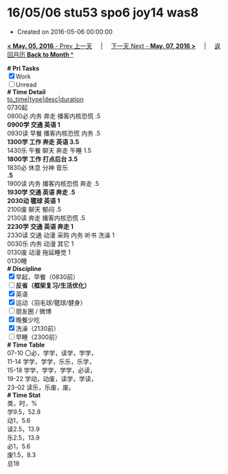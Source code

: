 # 16/05/06 stu53 spo6 joy14 was8

- Created on 2016-05-06 00:00:00

[**< May. 05, 2016** - Prev 上一天](_archived/lifelogs/2016/05/d05.md) &nbsp; &nbsp; | &nbsp; &nbsp; [下一天 Next - **May. 07, 2016 >**](_archived/lifelogs/2016/05/d07.md) &nbsp; &nbsp; |  &nbsp; &nbsp; [返回月历 **Back to Month ^**](_archived/lifelogs/2016/05/index.md)
<br/><div><b># Pri Tasks</b></div><div><input checked="true" type="checkbox"/>Work</div><div><input type="checkbox"/>Unread</div><div><b># Time Detail</b></div><div><u>to_time|type|desc|duration</u></div><div>0730起</div><div>0800必 内务 奔走 播客内核恐慌 .5</div><div><b>0900学 交通 英语 1</b></div><div>0930读 早餐 播客内核恐慌 内务 .5</div><div><b>1300学 工作 奔走 英语 3.5</b></div><div>1430乐 午餐 聊天 奔走 午睡 1.5</div><div><b>1800学 工作 打点后台 3.5</b></div><div>1830必 休息 分神 音乐<b><br/> .5</b></div><div>1900读 内务 播客内核恐慌 奔走 .5</div><div><b>1930学 交通 英语 奔走 .5</b></div><div><b>2030动 毽球 英语 1</b></div><div>2100废 聊天 郁闷 .5</div><div>2130读 奔走 播客内核恐慌 .5</div><div><b>2230学</b> <b>交通 英语 奔走 1</b></div><div>2330读 交通 动漫 采购 内务 听书 洗澡 1</div><div>0030乐 内务 动漫 其它 1</div><div>0130废 动漫 拖延睡觉 1</div><div>0130睡</div><div><b># Discipline</b></div><div><input checked="true" type="checkbox"/>早起，早餐（0830前）</div><div><b><input type="checkbox"/></b><b>反省（框架复习/生活优化）</b></div><div><input checked="true" type="checkbox"/>英语</div><div><input checked="true" type="checkbox"/>运动（羽毛球/毽球/健身）</div><div><input type="checkbox"/>朋友圈 / 微博</div><div><input checked="true" type="checkbox"/>晚餐少吃</div><div><input checked="true" type="checkbox"/>洗澡（2130前）</div><div><input type="checkbox"/>早睡（2300前）</div><div><b># Time Table</b></div><div>07-10 〇必，学学，读学，学学，</div><div>11-14 学学，学学，乐乐，乐学，</div><div>15-18 学学，学学，学学，必读，</div><div>19-22 学动，动废，读学，学读，</div><div>23-02 读乐，乐废，废。</div><div><b># Time Stat</b></div><div>类，时，%</div><div>学9.5，52.8</div><div>动1，5.6</div><div>读2.5，13.9</div><div>乐2.5，13.9</div><div>必1，5.6</div><div>废1.5，8.3</div><div>总18</div>
